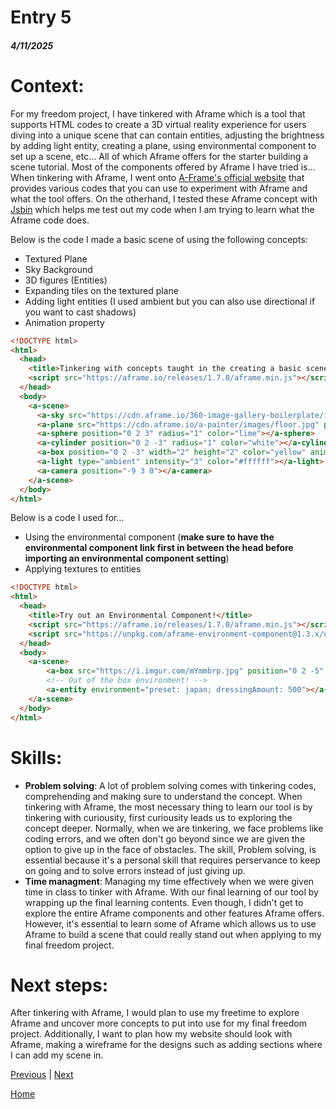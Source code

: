 # Entry 5
##### 4/11/2025

# Context:
For my freedom project, I have tinkered with Aframe which is a tool that supports HTML codes to create a 3D virtual reality experience for users diving into a unique scene that can contain entities, adjusting the brightness by adding light entity, creating a plane, using environmental component to set up a scene, etc... All of which Aframe offers for the starter building a scene tutorial. Most of the components offered by Aframe I have tried is... When tinkering with Aframe, I went onto [A-Frame's official website](https://aframe.io/) that provides various codes that you can use to experiment with Aframe and what the tool offers. On the otherhand, I tested these Aframe concept with [Jsbin](https://jsbin.com) which helps me test out my code when I am trying to learn what the Aframe code does. 

Below is the code I made a basic scene of using the following concepts:
* Textured Plane
* Sky Background
* 3D figures (Entities)
* Expanding tiles on the textured plane
* Adding light entities (I used ambient but you can also use directional if you want to cast shadows)
* Animation property

```HTML
<!DOCTYPE html>
<html>
  <head>
    <title>Tinkering with concepts taught in the creating a basic scene in Aframe:</title>
    <script src="https://aframe.io/releases/1.7.0/aframe.min.js"></script>
  </head>
  <body>
    <a-scene>
      <a-sky src="https://cdn.aframe.io/360-image-gallery-boilerplate/img/sechelt.jpg"></a-sky>
      <a-plane src="https://cdn.aframe.io/a-painter/images/floor.jpg" position="0 0 0" rotation="-90 0 0" width="10" height="10" material="repeat: 10 10"></a-plane>
      <a-sphere position="0 2 3" radius="1" color="lime"></a-sphere>
      <a-cylinder position="0 2 -3" radius="1" color="white"></a-cylinder>
      <a-box position="0 2 -3" width="2" height="2" color="yellow" animation="property: rotation; to: 0 360 0; loop: true; dur: 1000"></a-box>
      <a-light type="ambient" intensity="3" color="#ffffff"></a-light>
      <a-camera position="-9 3 0"></a-camera>
    </a-scene>
  </body>
</html>
```
Below is a code I used for...
* Using the environmental component (**make sure to have the environmental component link first in between the head before importing an environmental component setting**)
* Applying textures to entities

```HTML
<!DOCTYPE html>
<html>
  <head>
    <title>Try out an Environmental Component!</title>
    <script src="https://aframe.io/releases/1.7.0/aframe.min.js"></script>
    <script src="https://unpkg.com/aframe-environment-component@1.3.x/dist/aframe-environment-component.min.js"></script>
  </head>
  <body>
    <a-scene>
        <a-box src="https://i.imgur.com/mYmmbrp.jpg" position="0 2 -5" rotation="0 45 45" scale="2 2 2"></a-box>
        <!-- Out of the box environment! -->
        <a-entity environment="preset: japan; dressingAmount: 500"></a-entity>
    </a-scene>
  </body>
</html>
```

# Skills:
* **Problem solving**: A lot of problem solving comes with tinkering codes, comprehending and making sure to understand the concept. When tinkering with Aframe, the most necessary thing to learn our tool is by tinkering with curiousity, first curiousity leads us to exploring the concept deeper. Normally, when we are tinkering, we face problems like coding errors, and we often don't go beyond since we are given the option to give up in the face of obstacles. The skill, Problem solving, is essential because it's a personal skill that requires perservance to keep on going and to solve errors instead of just giving up.
* **Time managment**: Managing my time effectively when we were given time in class to tinker with Aframe. With our final learning of our tool by wrapping up the final learning contents. Even though, I didn't get to explore the entire Aframe components and other features Aframe offers. However, it's essential to learn some of Aframe which allows us to use Aframe to build a scene that could really stand out when applying to my final freedom project. 

# Next steps:
After tinkering with Aframe, I would plan to use my freetime to explore Aframe and uncover more concepts to put into use for my final freedom project. Additionally, I want to plan how my website should look with Aframe, making a wireframe for the designs such as adding sections where I can add my scene in.

[Previous](entry04.md) | [Next](entry06.md)

[Home](../README.md)
